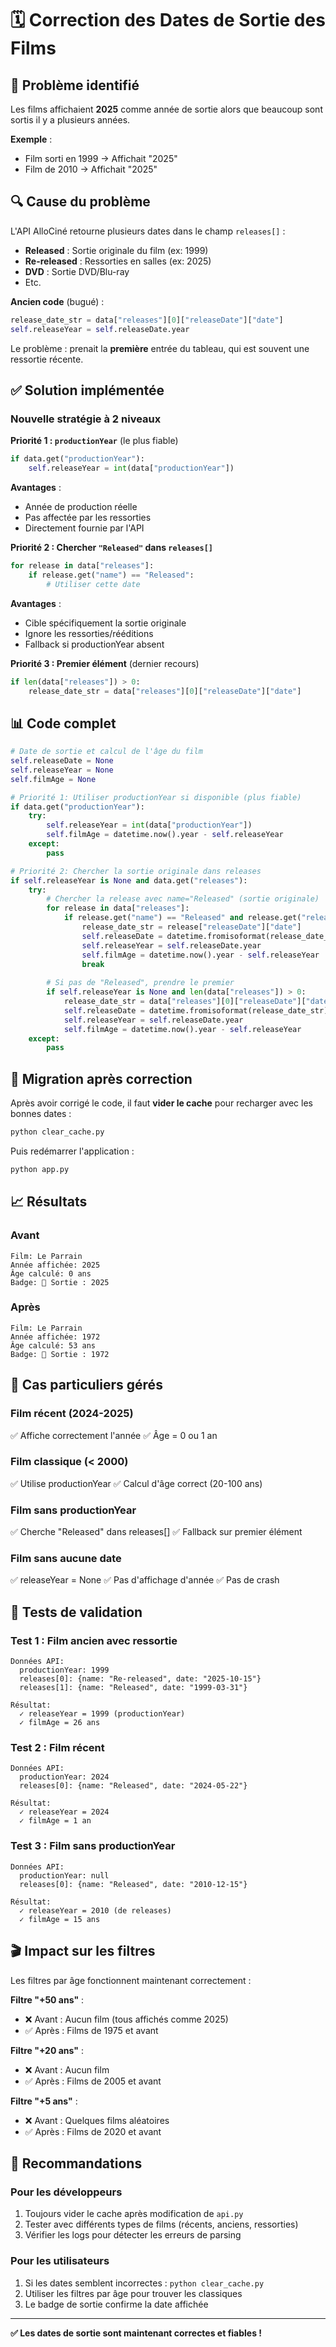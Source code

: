 # 🗓️ Correction des Dates de Sortie des Films

## 🐛 Problème identifié

Les films affichaient **2025** comme année de sortie alors que beaucoup sont sortis il y a plusieurs années.

**Exemple** :
- Film sorti en 1999 → Affichait "2025"
- Film de 2010 → Affichait "2025"

## 🔍 Cause du problème

L'API AlloCiné retourne plusieurs dates dans le champ `releases[]` :
- **Released** : Sortie originale du film (ex: 1999)
- **Re-released** : Ressorties en salles (ex: 2025)
- **DVD** : Sortie DVD/Blu-ray
- Etc.

**Ancien code** (bugué) :
```python
release_date_str = data["releases"][0]["releaseDate"]["date"]
self.releaseYear = self.releaseDate.year
```

Le problème : prenait la **première** entrée du tableau, qui est souvent une ressortie récente.

## ✅ Solution implémentée

### Nouvelle stratégie à 2 niveaux

**Priorité 1 : `productionYear`** (le plus fiable)
```python
if data.get("productionYear"):
    self.releaseYear = int(data["productionYear"])
```

**Avantages** :
- Année de production réelle
- Pas affectée par les ressorties
- Directement fournie par l'API

**Priorité 2 : Chercher `"Released"` dans `releases[]`**
```python
for release in data["releases"]:
    if release.get("name") == "Released":
        # Utiliser cette date
```

**Avantages** :
- Cible spécifiquement la sortie originale
- Ignore les ressorties/rééditions
- Fallback si productionYear absent

**Priorité 3 : Premier élément** (dernier recours)
```python
if len(data["releases"]) > 0:
    release_date_str = data["releases"][0]["releaseDate"]["date"]
```

## 📊 Code complet

```python
# Date de sortie et calcul de l'âge du film
self.releaseDate = None
self.releaseYear = None
self.filmAge = None

# Priorité 1: Utiliser productionYear si disponible (plus fiable)
if data.get("productionYear"):
    try:
        self.releaseYear = int(data["productionYear"])
        self.filmAge = datetime.now().year - self.releaseYear
    except:
        pass

# Priorité 2: Chercher la sortie originale dans releases
if self.releaseYear is None and data.get("releases"):
    try:
        # Chercher la release avec name="Released" (sortie originale)
        for release in data["releases"]:
            if release.get("name") == "Released" and release.get("releaseDate", {}).get("date"):
                release_date_str = release["releaseDate"]["date"]
                self.releaseDate = datetime.fromisoformat(release_date_str)
                self.releaseYear = self.releaseDate.year
                self.filmAge = datetime.now().year - self.releaseYear
                break
        
        # Si pas de "Released", prendre le premier
        if self.releaseYear is None and len(data["releases"]) > 0:
            release_date_str = data["releases"][0]["releaseDate"]["date"]
            self.releaseDate = datetime.fromisoformat(release_date_str)
            self.releaseYear = self.releaseDate.year
            self.filmAge = datetime.now().year - self.releaseYear
    except:
        pass
```

## 🔄 Migration après correction

Après avoir corrigé le code, il faut **vider le cache** pour recharger avec les bonnes dates :

```bash
python clear_cache.py
```

Puis redémarrer l'application :
```bash
python app.py
```

## 📈 Résultats

### Avant
```
Film: Le Parrain
Année affichée: 2025
Âge calculé: 0 ans
Badge: 📅 Sortie : 2025
```

### Après
```
Film: Le Parrain
Année affichée: 1972
Âge calculé: 53 ans
Badge: 📅 Sortie : 1972
```

## 🎯 Cas particuliers gérés

### Film récent (2024-2025)
✅ Affiche correctement l'année
✅ Âge = 0 ou 1 an

### Film classique (< 2000)
✅ Utilise productionYear
✅ Calcul d'âge correct (20-100 ans)

### Film sans productionYear
✅ Cherche "Released" dans releases[]
✅ Fallback sur premier élément

### Film sans aucune date
✅ releaseYear = None
✅ Pas d'affichage d'année
✅ Pas de crash

## 🧪 Tests de validation

### Test 1 : Film ancien avec ressortie
```
Données API:
  productionYear: 1999
  releases[0]: {name: "Re-released", date: "2025-10-15"}
  releases[1]: {name: "Released", date: "1999-03-31"}

Résultat:
  ✓ releaseYear = 1999 (productionYear)
  ✓ filmAge = 26 ans
```

### Test 2 : Film récent
```
Données API:
  productionYear: 2024
  releases[0]: {name: "Released", date: "2024-05-22"}

Résultat:
  ✓ releaseYear = 2024
  ✓ filmAge = 1 an
```

### Test 3 : Film sans productionYear
```
Données API:
  productionYear: null
  releases[0]: {name: "Released", date: "2010-12-15"}

Résultat:
  ✓ releaseYear = 2010 (de releases)
  ✓ filmAge = 15 ans
```

## 🎬 Impact sur les filtres

Les filtres par âge fonctionnent maintenant correctement :

**Filtre "+50 ans"** :
- ❌ Avant : Aucun film (tous affichés comme 2025)
- ✅ Après : Films de 1975 et avant

**Filtre "+20 ans"** :
- ❌ Avant : Aucun film
- ✅ Après : Films de 2005 et avant

**Filtre "+5 ans"** :
- ❌ Avant : Quelques films aléatoires
- ✅ Après : Films de 2020 et avant

## 📝 Recommandations

### Pour les développeurs
1. Toujours vider le cache après modification de `api.py`
2. Tester avec différents types de films (récents, anciens, ressorties)
3. Vérifier les logs pour détecter les erreurs de parsing

### Pour les utilisateurs
1. Si les dates semblent incorrectes : `python clear_cache.py`
2. Utiliser les filtres par âge pour trouver les classiques
3. Le badge de sortie confirme la date affichée

---

**✅ Les dates de sortie sont maintenant correctes et fiables !**
